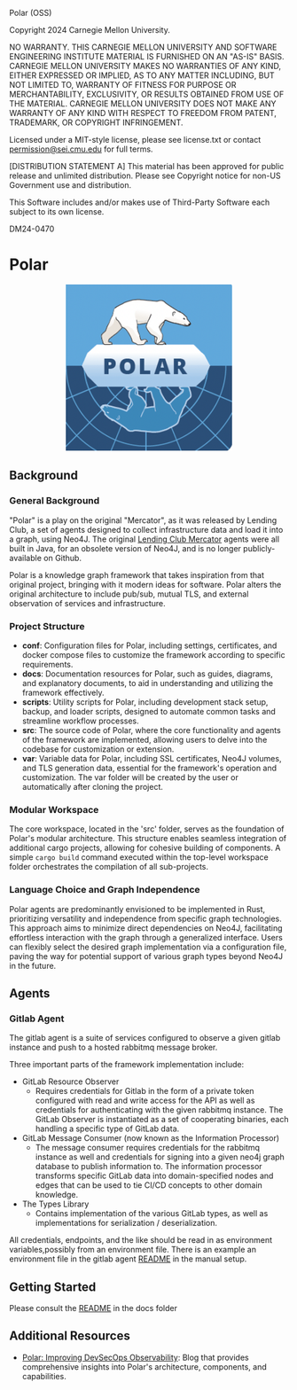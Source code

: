 Polar (OSS)

Copyright 2024 Carnegie Mellon University.

NO WARRANTY. THIS CARNEGIE MELLON UNIVERSITY AND SOFTWARE ENGINEERING INSTITUTE
MATERIAL IS FURNISHED ON AN "AS-IS" BASIS. CARNEGIE MELLON UNIVERSITY MAKES NO
WARRANTIES OF ANY KIND, EITHER EXPRESSED OR IMPLIED, AS TO ANY MATTER
INCLUDING, BUT NOT LIMITED TO, WARRANTY OF FITNESS FOR PURPOSE OR
MERCHANTABILITY, EXCLUSIVITY, OR RESULTS OBTAINED FROM USE OF THE MATERIAL.
CARNEGIE MELLON UNIVERSITY DOES NOT MAKE ANY WARRANTY OF ANY KIND WITH RESPECT
TO FREEDOM FROM PATENT, TRADEMARK, OR COPYRIGHT INFRINGEMENT.

Licensed under a MIT-style license, please see license.txt or contact
permission@sei.cmu.edu for full terms.

[DISTRIBUTION STATEMENT A] This material has been approved for public release
and unlimited distribution.  Please see Copyright notice for non-US Government
use and distribution.

This Software includes and/or makes use of Third-Party Software each subject to
its own license.

DM24-0470

# Polar

<p align="center">
  <img width="300" height="300" src="docs/Polar-Logo.png">
</p>

## Background

### General Background
"Polar" is a play on the original "Mercator", as it was released by Lending Club, a set of agents designed to collect infrastructure data and load it into a graph, using Neo4J. The original [Lending Club Mercator](https://github.com/LendingClub/) agents were all built in Java, for an obsolete version of Neo4J, and is no longer publicly-available on Github. 

Polar is a knowledge graph framework that takes inspiration from that original project, bringing with it modern ideas for software. Polar alters the original architecture to include pub/sub, mutual TLS, and external observation of services and infrastructure.

### Project Structure
- **conf**: Configuration files for Polar, including settings, certificates, and docker compose files to customize the framework according to specific requirements.
- **docs**: Documentation resources for Polar, such as guides, diagrams, and explanatory documents, to aid in understanding and utilizing the framework effectively.
- **scripts**: Utility scripts for Polar, including development stack setup, backup, and loader scripts, designed to automate common tasks and streamline workflow processes.
- **src**: The source code of Polar, where the core functionality and agents of the framework are implemented, allowing users to delve into the codebase for customization or extension.
- **var**: Variable data for Polar, including SSL certificates, Neo4J volumes, and TLS generation data, essential for the framework's operation and customization. The var folder will be created by the user or automatically after cloning the project.

### Modular Workspace
The core workspace, located in the 'src' folder, serves as the foundation of Polar's modular architecture. This structure enables seamless integration of additional cargo projects, allowing for cohesive building of components. A simple `cargo build` command executed within the top-level workspace folder orchestrates the compilation of all sub-projects.

### Language Choice and Graph Independence
Polar agents are predominantly envisioned to be implemented in Rust, prioritizing versatility and independence from specific graph technologies. This approach aims to minimize direct dependencies on Neo4J, facilitating effortless interaction with the graph through a generalized interface. Users can flexibly select the desired graph implementation via a configuration file, paving the way for potential support of various graph types beyond Neo4J in the future.

## Agents

### Gitlab Agent

The gitlab agent is a suite of services configured to observe a given gitlab instance and push to a hosted rabbitmq message broker. 

Three important parts of the framework implementation include:
* GitLab Resource Observer
    * Requires credentials for Gitlab in the form of a private token configured with read and write access for the API as well as credentials for authenticating with the given rabbitmq instance. The GitLab Observer is instantiated as a set of cooperating binaries, each handling a specific type of GitLab data.
* GitLab Message Consumer (now known as the Information Processor)
    * The message consumer requires credentials for the rabbitmq instance as well and credentials for signing into a given neo4j graph database to publish information to. The information processor transforms specific GitLab data into domain-specified nodes and edges that can be used to tie CI/CD concepts to other domain knowledge.
* The Types Library
    * Contains implementation of the various GitLab types, as well as implementations  for serialization / deserialization.

All credentials, endpoints, and the like should be read in as environment variables,possibly from an environment file. There is an example an environment file in the gitlab agent [README](./docs/README_gitlab.md) in the manual setup.

## Getting Started
Please consult the [README](./conf/gitlab_compose/README.md) in the docs folder 

## Additional Resources
* [Polar: Improving DevSecOps Observability](https://insights.sei.cmu.edu/blog/polar-improving-devsecops-observability/): Blog that provides comprehensive insights into Polar's architecture, components, and capabilities.
